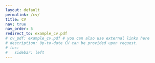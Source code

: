 ```yaml
---
layout: default
permalink: /cv/
title: CV
nav: true
nav_order: 5
redirect_to: example_cv.pdf
# cv_pdf: example_cv.pdf # you can also use external links here
# description: Up-to-date CV can be provided upon request.
# toc:
#   sidebar: left
---
```

